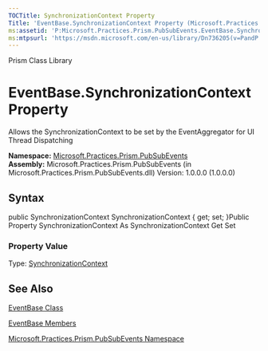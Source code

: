 ```yaml
---
TOCTitle: SynchronizationContext Property
Title: 'EventBase.SynchronizationContext Property (Microsoft.Practices.Prism.PubSubEvents)'
ms:assetid: 'P:Microsoft.Practices.Prism.PubSubEvents.EventBase.SynchronizationContext'
ms:mtpsurl: 'https://msdn.microsoft.com/en-us/library/Dn736205(v=PandP.50)'
---
```


Prism Class Library

EventBase.SynchronizationContext Property
=============================================

Allows the SynchronizationContext to be set by the EventAggregator for UI Thread Dispatching

**Namespace:** [Microsoft.Practices.Prism.PubSubEvents](https://msdn.microsoft.com/library/microsoft.practices.prism.pubsubevents)
**Assembly:** Microsoft.Practices.Prism.PubSubEvents (in Microsoft.Practices.Prism.PubSubEvents.dll) Version: 1.0.0.0 (1.0.0.0)

## Syntax


public SynchronizationContext SynchronizationContext { get; set; }Public Property SynchronizationContext As SynchronizationContext Get Set
### Property Value

Type: [SynchronizationContext](http://msdn.microsoft.com/en-us/library/wx31754f)

See Also
--------


[EventBase Class](https://msdn.microsoft.com/library/microsoft.practices.prism.pubsubevents.eventbase)

[EventBase Members](https://msdn.microsoft.com/allmembers.t:microsoft.practices.prism.pubsubevents.eventbase)

[Microsoft.Practices.Prism.PubSubEvents Namespace](https://msdn.microsoft.com/library/microsoft.practices.prism.pubsubevents)
